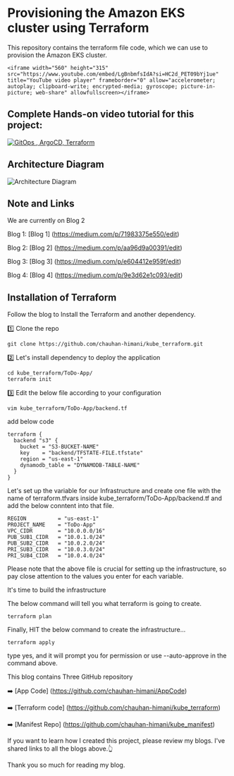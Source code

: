 
# Provisioning the Amazon EKS cluster using Terraform
This repository contains the terraform file code, which we can use to provision the Amazon EKS cluster.

```<iframe width="560" height="315" src="https://www.youtube.com/embed/LgBnbmfsIdA?si=HC2d_PET09bYj1ue" title="YouTube video player" frameborder="0" allow="accelerometer; autoplay; clipboard-write; encrypted-media; gyroscope; picture-in-picture; web-share" allowfullscreen></iframe>```

## Complete Hands-on video tutorial for this project:
[![GitOps , ArgoCD, Terraform](https://i9.ytimg.com/vi_webp/LgBnbmfsIdA/mqdefault.webp?v=65001550&sqp=CMyFgqgG&rs=AOn4CLB-7wLlJjUqu2q7dOdDMdQRyQ46TA)](https://youtu.be/LgBnbmfsIdA "GitOps|ArgoCD|Terraform")

## Architecture Diagram

![Architecture Diagram](https://cdn-images-1.medium.com/max/800/1*T5IRoSoiqT8qnYLUprsRUQ.png)

## Note and Links
We are currently on Blog 2

Blog 1: [Blog 1] (https://medium.com/p/71983375e550/edit) 

Blog 2: [Blog 2] (https://medium.com/p/aa96d9a00391/edit) 

Blog 3: [Blog 3] (https://medium.com/p/e604412e959f/edit)

Blog 4: [Blog 4] (https://medium.com/p/9e3d62e1c093/edit)

## Installation of Terraform
Follow the blog to Install the Terraform and another dependency.

1️⃣ Clone the repo

``` git clone https://github.com/chauhan-himani/kube_terraform.git ```

2️⃣ Let's install dependency to deploy the application

``` 
cd kube_terraform/ToDo-App/
terraform init
```

3️⃣ Edit the below file according to your configuration

`vim kube_terraform/ToDo-App/backend.tf`

add below code

```
terraform {
  backend "s3" {
    bucket = "S3-BUCKET-NAME"
    key    = "backend/TFSTATE-FILE.tfstate"
    region = "us-east-1"
    dynamodb_table = "DYNAMODB-TABLE-NAME"
  }
}
```

Let's set up the variable for our Infrastructure and create one file with the name of terraform.tfvars inside kube_terraform/ToDo-App/backend.tf and add the below conntent into that file.

```
REGION          = "us-east-1"
PROJECT_NAME    = "ToDo-App"
VPC_CIDR        = "10.0.0.0/16"
PUB_SUB1_CIDR   = "10.0.1.0/24"
PUB_SUB2_CIDR   = "10.0.2.0/24"
PRI_SUB3_CIDR   = "10.0.3.0/24"
PRI_SUB4_CIDR   = "10.0.4.0/24"
```

Please note that the above file is crucial for setting up the infrastructure, so pay close attention to the values you enter for each variable.

It's time to build the infrastructure

The below command will tell you what terraform is going to create.

`terraform plan`

Finally, HIT the below command to create the infrastructure...

`terraform apply`

type yes, and it will prompt you for permission or use --auto-approve in the command above.

This blog contains Three GitHub repository

➡️ [App Code] (https://github.com/chauhan-himani/AppCode)

➡️ [Terraform code] (https://github.com/chauhan-himani/kube_terraform)

➡️ [Manifest Repo] (https://github.com/chauhan-himani/kube_manifest)

If you want to learn how I created this project, please review my blogs. I've shared links to all the blogs above.👆

Thank you so much for reading my blog.
